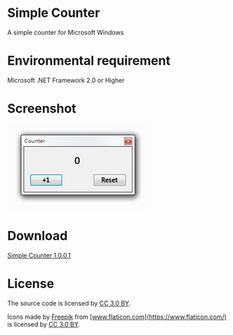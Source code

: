 # Simple Counter
A simple counter for Microsoft Windows

# Environmental requirement
Microsoft .NET Framework 2.0 or Higher 

# Screenshot
![Screenshot](https://github.com/chenshaoju/simple-counter/blob/master/screenshot.png?raw=true)

# Download
[Simple Counter 1.0.0.1](https://github.com/chenshaoju/simple-counter/releases)

# License
The source code is licensed by [CC 3.0 BY](http://creativecommons.org/licenses/by/3.0/).

Icons made by [Freepik](https://www.flaticon.com/authors/freepik) from [www.flaticon.com](https://www.flaticon.com/) is licensed by [CC 3.0 BY](http://creativecommons.org/licenses/by/3.0/).
